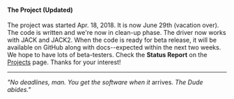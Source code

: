 #### The Project (Updated)
The project was started Apr. 18, 2018.  It is now June 29th (vacation over).  The code is written and we're now in clean-up phase.  The driver now works with JACK and JACK2.  When the code is ready for beta release, it will be available on GitHub along with docs--expected within the next two weeks.  We hope to have lots of beta-testers.  Check the **Status Report** on the [Projects](https://github.com/wineasio/wineasio/projects) page.  Thanks for your interest!

---

_"No deadlines, man.  You get the software when it_ arrives.  _The Dude abides."_
